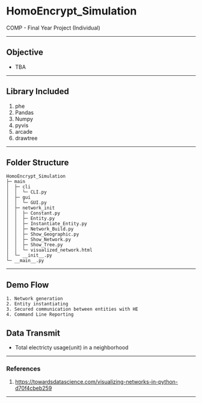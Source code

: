 # HomoEncrypt_Simulation
COMP - Final Year Project (Individual)

---
## Objective
- TBA

---
## Library Included
1. phe
2. Pandas
3. Numpy
4. pyvis
5. arcade
6. drawtree
---
## Folder Structure
```
HomoEncrypt_Simulation
├─ main
│  ├─ cli
│  │  └─ CLI.py
│  ├─ gui
│  │  └─ GUI.py
│  ├─ network_init
│  │  ├─ Constant.py
│  │  ├─ Entity.py
│  │  ├─ Instantiate_Entity.py
│  │  ├─ Network_Build.py
│  │  ├─ Show_Geographic.py
│  │  ├─ Show_Network.py
│  │  ├─ Show_Tree.py
│  │  └─ visualized_network.html
│  └─ __init__.py
└─ __main__.py

```

---
## Demo Flow

```
1. Network generation
2. Entity instantiating
3. Secured communication between entities with HE
4. Command Line Reporting

```
## Data Transmit  
-  Total electricty usage(unit) in a neighborhood

---
### References
1.  https://towardsdatascience.com/visualizing-networks-in-python-d70f4cbeb259

---